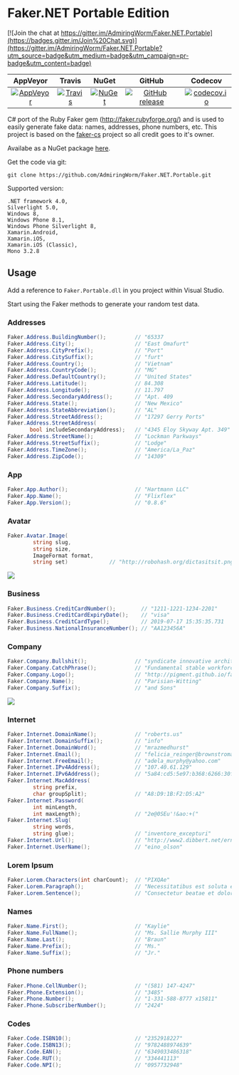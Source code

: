 Faker.NET Portable Edition
=====

[![Join the chat at https://gitter.im/AdmiringWorm/Faker.NET.Portable](https://badges.gitter.im/Join%20Chat.svg)](https://gitter.im/AdmiringWorm/Faker.NET.Portable?utm_source=badge&utm_medium=badge&utm_campaign=pr-badge&utm_content=badge)

| AppVeyor | Travis | NuGet | GitHub | Codecov |
| :------: | :----: | :---: | :----: | :-----: |
| <a href="https://ci.appveyor.com/project/AdmiringWorm/faker-cs" target="_blank">![AppVeyor](https://img.shields.io/appveyor/ci/AdmiringWorm/faker-cs.svg)</a> | <a href="https://travis-ci.org/AdmiringWorm/Faker.NET.Portable" target="_blank"> ![Travis](https://img.shields.io/travis/AdmiringWorm/Faker.NET.Portable.svg)</a> | <a href="https://www.nuget.org/packages/Faker.Net.Portable" target="_blank">![NuGet](https://img.shields.io/nuget/v/Faker.Net.Portable.svg)</a> | [![GitHub release](https://img.shields.io/github/release/AdmiringWorm/Faker.NET.Portable.svg)](https://github.com/AdmiringWorm/Faker.NET.Portable/releases) | <a href="https://codecov.io/github/AdmiringWorm/Faker.NET.Portable">![codecov.io](https://codecov.io/github/AdmiringWorm/Faker.NET.Portable/coverage.svg)</a>


C# port of the Ruby Faker gem (http://faker.rubyforge.org/) and is used to easily generate fake data: 
names, addresses, phone numbers, etc.
This project is based on the [faker-cs](https://github.com/slashdotdash/faker-cs) project so all credit goes to it's owner.

Availabe as a NuGet package <a href="https://nuget.org/packages/Faker.Net.Portable" target="_blank">here</a>.

Get the code via git:

    git clone https://github.com/AdmiringWorm/Faker.NET.Portable.git

Supported version:


    .NET framework 4.0,
    Silverlight 5.0,
    Windows 8,
    Windows Phone 8.1,
    Windows Phone Silverlight 8,
    Xamarin.Android,
    Xamarin.iOS,
    Xamarin.iOS (Classic),
    Mono 3.2.8

## Usage

Add a reference to `Faker.Portable.dll` in you project within Visual Studio.

Start using the Faker methods to generate your random test data.

### Addresses
```C#
Faker.Address.BuildingNumber();         // "65337
Faker.Address.City();                   // "East Omafurt"
Faker.Address.CityPrefix();             // "Port"
Faker.Address.CitySuffix();             // "furt"
Faker.Address.Country();                // "Vietnam"
Faker.Address.CountryCode();            // "MG"
Faker.Address.DefaultCountry();         // "United States"
Faker.Address.Latitude();               // 84.308
Faker.Address.Longitude();              // 11.797
Faker.Address.SecondaryAddress();       // "Apt. 409
Faker.Address.State();                  // "New Mexico"
Faker.Address.StateAbbreviation();      // "AL"
Faker.Address.StreetAddress();          // "17297 Gerry Ports"
Faker.Address.StreetAddress(
       bool includeSecondaryAddress);   // "4345 Eloy Skyway Apt. 349"
Faker.Address.StreetName();             // "Lockman Parkways"
Faker.Address.StreetSuffix();           // "Lodge"
Faker.Address.TimeZone();               // "America/La_Paz"
Faker.Address.ZipCode();                // "14309"
```

### App
```C#
Faker.App.Author();                     // "Hartmann LLC"
Faker.App.Name();                       // "Flixflex"
Faker.App.Version();                    // "0.8.6"
```

### Avatar
```C#
Faker.Avatar.Image(
        string slug,
        string size,
        ImageFormat format,
        string set)             // "http://robohash.org/dictasitsit.png?size=300x300&set=set1"
```
![](http://robohash.org/dictasitsit.png?size=300x300&set=set1)

### Business
```C#
Faker.Business.CreditCardNumber();        // "1211-1221-1234-2201"
Faker.Business.CreditCardExpiryDate();    // "visa"
Faker.Business.CreditCardType();          // 2019-07-17 15:35:35.731
Faker.Business.NationalInsuranceNumber(); // "AA123456A"
```

### Company
```C#
Faker.Company.Bullshit();               // "syndicate innovative architectures"
Faker.Company.CatchPhrase();            // "Fundamental stable workforce"
Faker.Company.Logo();                   // "http://pigment.github.io/fake-logos/logos/medium/color/13.png"
Faker.Company.Name();                   // "Parisian-Witting"
Faker.Company.Suffix();                 // "and Sons"
```
![](http://pigment.github.io/fake-logos/logos/medium/color/13.png)

### Internet
```C#
Faker.Internet.DomainName();            // "roberts.us"
Faker.Internet.DomainSuffix();          // "info"
Faker.Internet.DomainWord();            // "mrazmedhurst"
Faker.Internet.Email();                 // "felicia_reinger@brownstroman.info"
Faker.Internet.FreeEmail();             // "adela_murphy@yahoo.com"
Faker.Internet.IPv4Address();           // "107.40.61.129"
Faker.Internet.IPv6Address();           // "5a84:cd5:5e97:b368:6266:30fe:f0e5:5eff"
Faker.Internet.MacAddress(
        string prefix,
        char groupSplit);               // "A8:D9:1B:F2:D5:A2"
Faker.Internet.Password(
        int minLength,
        int maxLength);                 // "2e@0SEu'!&ao:+("
Faker.Internet.Slug(
        string words,
        string glue);                   // "inventore_excepturi"
Faker.Internet.Url();                   // "http://www2.dibbert.net/ernesto"
Faker.Internet.UserName();              // "eino_olson"
```

### Lorem Ipsum
```C#
Faker.Lorem.Characters(int charCount);  // "PIXQAe"
Faker.Lorem.Paragraph();                // "Necessitatibus est soluta est modi. Ut debitis iste provident est eum voluptas ut. Unde aliquid quo excepturi omnis hic fuga consectetur dolores. Provident neque beatae omnis illo eos."
Faker.Lorem.Sentence();                 // "Consectetur beatae et doloremque amet."
```

### Names
```C#
Faker.Name.First();                     // "Kaylie"
Faker.Name.FullName();                  // "Ms. Sallie Murphy III"
Faker.Name.Last();                      // "Braun"
Faker.Name.Prefix();                    // "Ms."
Faker.Name.Suffix();                    // "Jr."
```

### Phone numbers
```C#
Faker.Phone.CellNumber();               // "(581) 147-4247"
Faker.Phone.Extension();                // "3485"
Faker.Phone.Number();                   // "1-331-588-8777 x15811"
Faker.Phone.SubscriberNumber();         // "2424"
```

### Codes
```C#
Faker.Code.ISBN10();                    // "2352918227"
Faker.Code.ISBN13();                    // "9782488974639"
Faker.Code.EAN();                       // "6349033486318"
Faker.Code.RUT();                       // "334441113"
Faker.Code.NPI();                       // "0957732948"
```